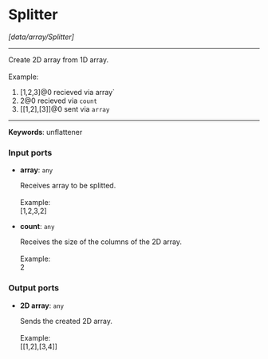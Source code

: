 # Splitter

_[data/array/Splitter]_

---

Create 2D array from 1D array.<br>
<br>
Example:<br>
1. [1,2,3]@0 recieved via  array`<br>
2. 2@0 recieved via  `count`<br>
3.  [[1,2],[3]]@0 sent via `array` <br>

---

__Keywords__: unflattener

### Input ports

* __array__: ` any `

    Receives array to be splitted.<br>
    <br>
    Example:<br>
    [1,2,3,2]<br>


* __count__: ` any `

    Receives the size of the columns of the 2D array.<br>
    <br>
    Example:<br>
    2<br>

### Output ports

* __2D array__: ` any `

    Sends the created 2D array.<br>
    <br>
    Example:<br>
    [[1,2],[3,4]]<br>

